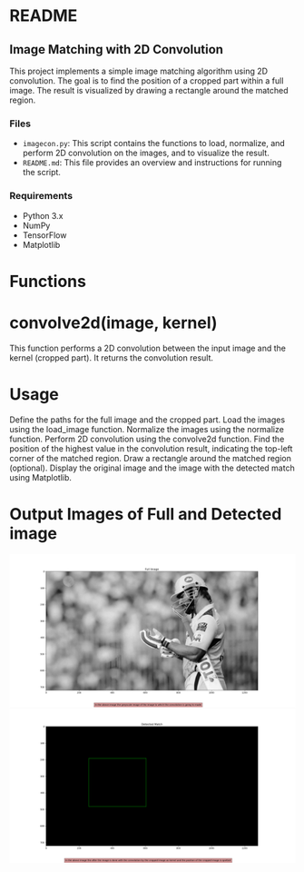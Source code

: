 # README

## Image Matching with 2D Convolution

This project implements a simple image matching algorithm using 2D convolution. The goal is to find the position of a cropped part within a full image. The result is visualized by drawing a rectangle around the matched region.

### Files

- `imagecon.py`: This script contains the functions to load, normalize, and perform 2D convolution on the images, and to visualize the result.
- `README.md`: This file provides an overview and instructions for running the script.

### Requirements

- Python 3.x
- NumPy
- TensorFlow
- Matplotlib

# Functions

# convolve2d(image, kernel)
This function performs a 2D convolution between the input image and the kernel (cropped part). It returns the convolution result.

# Usage
Define the paths for the full image and the cropped part.
Load the images using the load_image function.
Normalize the images using the normalize function.
Perform 2D convolution using the convolve2d function.
Find the position of the highest value in the convolution result, indicating the top-left corner of the matched region.
Draw a rectangle around the matched region (optional).
Display the original image and the image with the detected match using Matplotlib.

# Output Images of Full and Detected image

![Full](https://github.com/sharavanask/BUDDI.ai/blob/main/Day%209%20Image%20Convolution/inputimg.png)
![Cropped](https://github.com/sharavanask/BUDDI.ai/blob/main/Day%209%20Image%20Convolution/imageposition.png)
